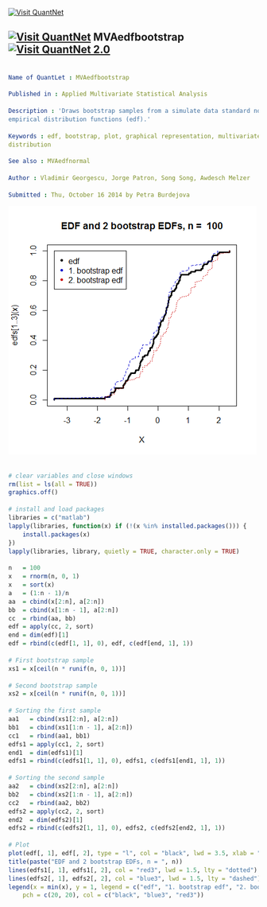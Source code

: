
[<img src="https://github.com/QuantLet/Styleguide-and-Validation-procedure/blob/master/pictures/banner.png" alt="Visit QuantNet">](http://quantlet.de/index.php?p=info)

## [<img src="https://github.com/QuantLet/Styleguide-and-Validation-procedure/blob/master/pictures/qloqo.png" alt="Visit QuantNet">](http://quantlet.de/) **MVAedfbootstrap** [<img src="https://github.com/QuantLet/Styleguide-and-Validation-procedure/blob/master/pictures/QN2.png" width="60" alt="Visit QuantNet 2.0">](http://quantlet.de/d3/ia)

```yaml

Name of QuantLet : MVAedfbootstrap

Published in : Applied Multivariate Statistical Analysis

Description : 'Draws bootstrap samples from a simulate data standard normal dataset and plots their
empirical distribution functions (edf).'

Keywords : edf, bootstrap, plot, graphical representation, multivariate, small-samples,
distribution

See also : MVAedfnormal

Author : Vladimir Georgescu, Jorge Patron, Song Song, Awdesch Melzer

Submitted : Thu, October 16 2014 by Petra Burdejova

```

![Picture1](MVAedfbootstrap.png)


```r

# clear variables and close windows
rm(list = ls(all = TRUE))
graphics.off()

# install and load packages
libraries = c("matlab")
lapply(libraries, function(x) if (!(x %in% installed.packages())) {
    install.packages(x)
})
lapply(libraries, library, quietly = TRUE, character.only = TRUE)

n   = 100
x   = rnorm(n, 0, 1)
x   = sort(x)
a   = (1:n - 1)/n
aa  = cbind(x[2:n], a[2:n])
bb  = cbind(x[1:n - 1], a[2:n])
cc  = rbind(aa, bb)
edf = apply(cc, 2, sort)
end = dim(edf)[1]
edf = rbind(c(edf[1, 1], 0), edf, c(edf[end, 1], 1))

# First bootstrap sample
xs1 = x[ceil(n * runif(n, 0, 1))]

# Second bootstrap sample
xs2 = x[ceil(n * runif(n, 0, 1))]

# Sorting the first sample
aa1   = cbind(xs1[2:n], a[2:n])
bb1   = cbind(xs1[1:n - 1], a[2:n])
cc1   = rbind(aa1, bb1)
edfs1 = apply(cc1, 2, sort)
end1  = dim(edfs1)[1]
edfs1 = rbind(c(edfs1[1, 1], 0), edfs1, c(edfs1[end1, 1], 1))

# Sorting the second sample
aa2   = cbind(xs2[2:n], a[2:n])
bb2   = cbind(xs2[1:n - 1], a[2:n])
cc2   = rbind(aa2, bb2)
edfs2 = apply(cc2, 2, sort)
end2  = dim(edfs2)[1]
edfs2 = rbind(c(edfs2[1, 1], 0), edfs2, c(edfs2[end2, 1], 1))

# Plot
plot(edf[, 1], edf[, 2], type = "l", col = "black", lwd = 3.5, xlab = "X", ylab = "edfs[1..3](x)")
title(paste("EDF and 2 bootstrap EDFs, n = ", n))
lines(edfs1[, 1], edfs1[, 2], col = "red3", lwd = 1.5, lty = "dotted")
lines(edfs2[, 1], edfs2[, 2], col = "blue3", lwd = 1.5, lty = "dashed")
legend(x = min(x), y = 1, legend = c("edf", "1. bootstrap edf", "2. bootstrap edf"), 
    pch = c(20, 20), col = c("black", "blue3", "red3")) 

```
